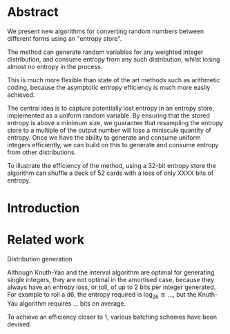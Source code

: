 # Abstract

We present new algorithms for converting random numbers between different forms using an "entropy store". 


The method can generate random variables for any weighted integer distribution, and consume entropy from any such distribution, whilst losing almost no entropy in the process.

This is much more flexible than state of the art methods such as arithmetic coding, because the asymptotic entropy efficiency is much more easily achieved.

The central idea is to capture potentially lost entropy in an entropy store, implemented as a uniform random variable. By  ensuring that the stored entropy is above a minimum size, we guarantee that resampling the entropy store to a multiple of the output number will lose a miniscule quantity of entropy. Once we have the ability to generate and consume uniform integers efficiently, we can build on this to generate and consume entropy from other distributions.

To illustrate the efficiency of the method, using a 32-bit entropy store the algorithm can shuffle a deck of 52 cards with a loss of only XXXX bits of entropy.


# Introduction


# Related work



Distribution generation

Although Knuth-Yao and the interval algorithm are optimal for generating single integers, they are not optimal in the amortised case, because they always have an entropy loss, or toll, of up to 2 bits per integer generated. For example to roll a d6, the entropy required is $\log_26 \approxeq ...$, but the Knuth-Yau algorithm requires $...$ bits on average.

To achieve an efficiency closer to 1, various batching schemes have been devised.

